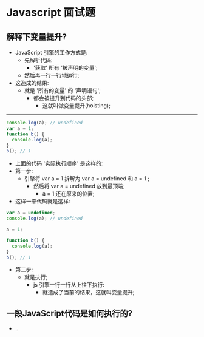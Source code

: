 # Javascript 面试题

## 解释下变量提升?

- JavaScript 引擎的工作方式是:
  - 先解析代码:
    - '获取' 所有 '被声明的变量';
  - 然后再一行一行地运行;
- 这造成的结果:
  - 就是 '所有的变量' 的 '声明语句';
    - 都会被提升到代码的头部;
      - 这就叫做变量提升(hoisting);

---

```js
console.log(a); // undefined
var a = 1;
function b() {
  console.log(a);
}
b(); // 1
```

- 上面的代码 '实际执行顺序' 是这样的:
- 第一步:
  - 引擎将 var a = 1 拆解为 var a = undefined 和 a = 1 ;
    - 然后将 var a = undefined 放到最顶端;
      - a = 1 还在原来的位置;
- 这样一来代码就是这样:

```js
var a = undefined;
console.log(a); // undefined

a = 1;

function b() {
  console.log(a);
}
b(); // 1
```

- 第二步:
  - 就是执行;
    - js 引擎一行一行从上往下执行:
      - 就造成了当前的结果，这就叫变量提升;

## 一段JavaScript代码是如何执行的?

- ..
